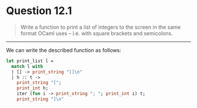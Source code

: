 # Question 12.1

> Write a function to print a list of integers to the screen in the same format OCaml uses – i.e. with square brackets and semicolons.

---

We can write the described function as follows:
```ocaml
let print_list l =
  match l with
  | [] -> print_string "[]\n"
  | h :: t ->
    print_string "[";
    print_int h;
    iter (fun i -> print_string "; "; print_int i) t;
    print_string "]\n"
```
